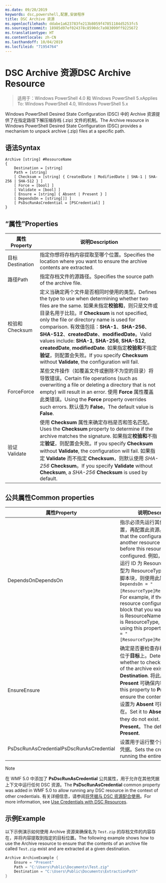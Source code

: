 ```yaml
---
ms.date: 09/20/2019
keywords: dsc,powershell,配置,安装程序
title: DSC Archive 资源
ms.openlocfilehash: ddabe1a623783fe213b8059f47851184d5253fc5
ms.sourcegitcommit: 18985d07ef024378c8590dc7a983099ff9225672
ms.translationtype: HT
ms.contentlocale: zh-CN
ms.lasthandoff: 10/04/2019
ms.locfileid: "71954764"
---
```

# <a name="dsc-archive-resource"></a><span data-ttu-id="b932d-103">DSC Archive 资源</span><span class="sxs-lookup"><span data-stu-id="b932d-103">DSC Archive Resource</span></span>

> <span data-ttu-id="b932d-104">适用于：Windows PowerShell 4.0 和 Windows PowerShell 5.x</span><span class="sxs-lookup"><span data-stu-id="b932d-104">Applies To: Windows PowerShell 4.0, Windows PowerShell 5.x</span></span>

<span data-ttu-id="b932d-105">Windows PowerShell Desired State Configuration (DSC) 中的 Archive 资源提供了在指定路径下解压缩存档 (.zip) 文件的机制。</span><span class="sxs-lookup"><span data-stu-id="b932d-105">The Archive resource in Windows PowerShell Desired State Configuration (DSC) provides a mechanism to unpack archive (.zip) files at a specific path.</span></span>

## <a name="syntax"></a><span data-ttu-id="b932d-106">语法</span><span class="sxs-lookup"><span data-stu-id="b932d-106">Syntax</span></span>

```Syntax
Archive [string] #ResourceName
{
    Destination = [string]
    Path = [string]
    [ Checksum = [string] { CreatedDate | ModifiedDate | SHA-1 | SHA-256 | SHA-512 } ]
    [ Force = [bool] ]
    [ Validate = [bool] ]
    [ Ensure = [string] { Absent | Present } ]
    [ DependsOn = [string[]] ]
    [ PsDscRunAsCredential = [PSCredential] ]
}
```

## <a name="properties"></a><span data-ttu-id="b932d-107">“属性”</span><span class="sxs-lookup"><span data-stu-id="b932d-107">Properties</span></span>

|<span data-ttu-id="b932d-108">属性</span><span class="sxs-lookup"><span data-stu-id="b932d-108">Property</span></span> |<span data-ttu-id="b932d-109">说明</span><span class="sxs-lookup"><span data-stu-id="b932d-109">Description</span></span> |
|---|---|
|<span data-ttu-id="b932d-110">目标</span><span class="sxs-lookup"><span data-stu-id="b932d-110">Destination</span></span> |<span data-ttu-id="b932d-111">指定你想将存档内容提取至哪个位置。</span><span class="sxs-lookup"><span data-stu-id="b932d-111">Specifies the location where you want to ensure the archive contents are extracted.</span></span> |
|<span data-ttu-id="b932d-112">路径</span><span class="sxs-lookup"><span data-stu-id="b932d-112">Path</span></span> |<span data-ttu-id="b932d-113">指定存档文件的源路径。</span><span class="sxs-lookup"><span data-stu-id="b932d-113">Specifies the source path of the archive file.</span></span> |
|<span data-ttu-id="b932d-114">校验和</span><span class="sxs-lookup"><span data-stu-id="b932d-114">Checksum</span></span> |<span data-ttu-id="b932d-115">定义当确定两个文件是否相同时使用的类型。</span><span class="sxs-lookup"><span data-stu-id="b932d-115">Defines the type to use when determining whether two files are the same.</span></span> <span data-ttu-id="b932d-116">如果未指定**校验和**，则只是文件或目录名用于比较。</span><span class="sxs-lookup"><span data-stu-id="b932d-116">If **Checksum** is not specified, only the file or directory name is used for comparison.</span></span> <span data-ttu-id="b932d-117">有效值包括：**SHA-1**、**SHA-256**、**SHA-512**、**createdDate**、**modifiedDate**。</span><span class="sxs-lookup"><span data-stu-id="b932d-117">Valid values include: **SHA-1**, **SHA-256**, **SHA-512**, **createdDate**, **modifiedDate**.</span></span> <span data-ttu-id="b932d-118">如果指定**校验和**不指定**验证**，则配置会失败。</span><span class="sxs-lookup"><span data-stu-id="b932d-118">If you specify **Checksum** without **Validate**, the configuration will fail.</span></span> |
|<span data-ttu-id="b932d-119">Force</span><span class="sxs-lookup"><span data-stu-id="b932d-119">Force</span></span> |<span data-ttu-id="b932d-120">某些文件操作（如覆盖文件或删除不为空的目录）将导致错误。</span><span class="sxs-lookup"><span data-stu-id="b932d-120">Certain file operations (such as overwriting a file or deleting a directory that is not empty) will result in an error.</span></span> <span data-ttu-id="b932d-121">使用 **Force** 属性覆盖此类错误。</span><span class="sxs-lookup"><span data-stu-id="b932d-121">Using the **Force** property overrides such errors.</span></span> <span data-ttu-id="b932d-122">默认值为 **False**。</span><span class="sxs-lookup"><span data-stu-id="b932d-122">The default value is **False**.</span></span> |
|<span data-ttu-id="b932d-123">验证</span><span class="sxs-lookup"><span data-stu-id="b932d-123">Validate</span></span>| <span data-ttu-id="b932d-124">使用 **Checksum** 属性来确定存档是否和签名匹配。</span><span class="sxs-lookup"><span data-stu-id="b932d-124">Uses the **Checksum** property to determine if the archive matches the signature.</span></span> <span data-ttu-id="b932d-125">如果指定**校验和**不指定**验证**，则配置会失败。</span><span class="sxs-lookup"><span data-stu-id="b932d-125">If you specify **Checksum** without **Validate**, the configuration will fail.</span></span> <span data-ttu-id="b932d-126">如果指定 **Validate** 而不指定 **Checksum**，则默认使用 _SHA-256_ **Checksum**。</span><span class="sxs-lookup"><span data-stu-id="b932d-126">If you specify **Validate** without **Checksum**, a _SHA-256_ **Checksum** is used by default.</span></span> |

## <a name="common-properties"></a><span data-ttu-id="b932d-127">公共属性</span><span class="sxs-lookup"><span data-stu-id="b932d-127">Common properties</span></span>

|<span data-ttu-id="b932d-128">属性</span><span class="sxs-lookup"><span data-stu-id="b932d-128">Property</span></span> |<span data-ttu-id="b932d-129">说明</span><span class="sxs-lookup"><span data-stu-id="b932d-129">Description</span></span> |
|---|---|
|<span data-ttu-id="b932d-130">DependsOn</span><span class="sxs-lookup"><span data-stu-id="b932d-130">DependsOn</span></span> |<span data-ttu-id="b932d-131">指示必须先运行其他资源的配置，再配置此资源。</span><span class="sxs-lookup"><span data-stu-id="b932d-131">Indicates that the configuration of another resource must run before this resource is configured.</span></span> <span data-ttu-id="b932d-132">例如，如果想要首先运行 ID 为 ResourceName、类型为 ResourceType 的资源配置脚本块，则使用此属性的语法为 `DependsOn = "[ResourceType]ResourceName"`。</span><span class="sxs-lookup"><span data-stu-id="b932d-132">For example, if the ID of the resource configuration script block that you want to run first is ResourceName and its type is ResourceType, the syntax for using this property is `DependsOn = "[ResourceType]ResourceName"`.</span></span> |
|<span data-ttu-id="b932d-133">Ensure</span><span class="sxs-lookup"><span data-stu-id="b932d-133">Ensure</span></span> |<span data-ttu-id="b932d-134">确定是否要检查存档的内容是否位于**目标**上。</span><span class="sxs-lookup"><span data-stu-id="b932d-134">Determines whether to check if the content of the archive exists at the **Destination**.</span></span> <span data-ttu-id="b932d-135">将此属性设置为 **Present** 可确保内容存在。</span><span class="sxs-lookup"><span data-stu-id="b932d-135">Set this property to **Present** to ensure the contents exist.</span></span> <span data-ttu-id="b932d-136">将其设置为 **Absent** 可确保内容不存在。</span><span class="sxs-lookup"><span data-stu-id="b932d-136">Set it to **Absent** to ensure they do not exist.</span></span> <span data-ttu-id="b932d-137">默认值为 **Present**。</span><span class="sxs-lookup"><span data-stu-id="b932d-137">The default value is **Present**.</span></span> |
|<span data-ttu-id="b932d-138">PsDscRunAsCredential</span><span class="sxs-lookup"><span data-stu-id="b932d-138">PsDscRunAsCredential</span></span> |<span data-ttu-id="b932d-139">设置用于运行整个资源的身份的凭据。</span><span class="sxs-lookup"><span data-stu-id="b932d-139">Sets the credential for running the entire resource as.</span></span> |

> [!NOTE]
> <span data-ttu-id="b932d-140">在 WMF 5.0 中添加了 **PsDscRunAsCredential** 公共属性，用于允许在其他凭据上下文中运行任何 DSC 资源。</span><span class="sxs-lookup"><span data-stu-id="b932d-140">The **PsDscRunAsCredential** common property was added in WMF 5.0 to allow running any DSC resource in the context of other credentials.</span></span> <span data-ttu-id="b932d-141">有关详细信息，请参阅[将凭据与 DSC 资源配合使用](../../../configurations/runasuser.md)。</span><span class="sxs-lookup"><span data-stu-id="b932d-141">For more information, see [Use Credentials with DSC Resources](../../../configurations/runasuser.md).</span></span>

## <a name="example"></a><span data-ttu-id="b932d-142">示例</span><span class="sxs-lookup"><span data-stu-id="b932d-142">Example</span></span>

<span data-ttu-id="b932d-143">以下示例演示如何使用 Archive 资源来确保名为 `Test.zip` 的存档文件的内容存在，并将内容提取到指定的目标位置。</span><span class="sxs-lookup"><span data-stu-id="b932d-143">The following example shows how to use the Archive resource to ensure that the contents of an archive file called `Test.zip` exist and are extracted at a given destination.</span></span>

```powershell
Archive ArchiveExample {
    Ensure = "Present"
    Path = "C:\Users\Public\Documents\Test.zip"
    Destination = "C:\Users\Public\Documents\ExtractionPath"
}
```